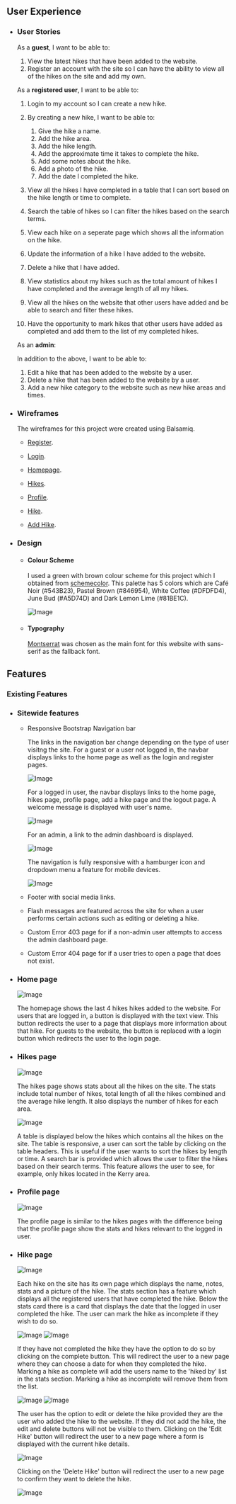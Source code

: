 ## User Experience

- ### User Stories

    As a **guest**, I want to be able to:

    1. View the latest hikes that have been added to the website.
    2. Register an account with the site so I can have the ability to view all of the hikes on the site and add my own.

    As a **registered user**, I want to be able to:
 
    1. Login to my account so I can create a new hike.
    2. By creating a new hike, I want to be able to:
        1. Give the hike a name.
        2. Add the hike area.
        3. Add the hike length.
        4. Add the approximate time it takes to complete the hike.
        5. Add some notes about the hike.
        6. Add a photo of the hike.
        7. Add the date I completed the hike.

    3. View all the hikes I have completed in a table that I can sort based on the hike length or time to complete.
    4. Search the table of hikes so I can filter the hikes based on the search terms.
    5. View each hike on a seperate page which shows all the information on the hike.
    6. Update the information of a hike I have added to the website.
    7. Delete a hike that I have added.
    8. View statistics about my hikes such as the total amount of hikes I have completed and the average length of all my hikes.
    9. View all the hikes on the website that other users have added and be able to search and filter these hikes.
    10. Have the opportunity to mark hikes that other users have added as completed and add them to the list of my completed hikes. 
 
    As an **admin**:

    In addition to the above, I want to be able to: 

    1. Edit a hike that has been added to the website by a user.
    2. Delete a hike that has been added to the website by a user.
    3. Add a new hike category to the website such as new hike areas and times.
   

- ### Wireframes

  The wireframes for this project were created using Balsamiq.

  - [Register](https://github.com/Johnny-Morgan/hike-logger/blob/master/static/wireframes/register.pdf).

  - [Login](https://github.com/Johnny-Morgan/hike-logger/blob/master/static/wireframes/login.pdf).
  
  - [Homepage](https://github.com/Johnny-Morgan/hike-logger/blob/master/static/wireframes/home.pdf).

  - [Hikes](https://github.com/Johnny-Morgan/hike-logger/blob/master/static/wireframes/all_hikes.pdf).

  - [Profile](https://github.com/Johnny-Morgan/hike-logger/blob/master/static/wireframes/profile.pdf).

  - [Hike](https://github.com/Johnny-Morgan/hike-logger/blob/master/static/wireframes/hike.pdf).

  - [Add Hike](https://github.com/Johnny-Morgan/hike-logger/blob/master/static/wireframes/add_hike.pdf).


- ### Design

  - #### Colour Scheme

    I used a green with brown colour scheme for this project which I obtained from [schemecolor](https://www.schemecolor.com/green-with-brown-color-combination.php).
    This palette has 5 colors which are Café Noir (#543B23), Pastel Brown (#846954), White Coffee (#DFDFD4), June Bud (#A5D74D) and Dark Lemon Lime (#81BE1C).
    
    ![Image](static/images/readme/palette.png)

  - #### Typography

    [Montserrat](https://fonts.google.com/specimen/Montserrat) was chosen as the main font for this website with sans-serif as the fallback font.

## Features

### Existing Features

- ### Sitewide features

  - Responsive Bootstrap Navigation bar

    The links in the navigation bar change depending on the type of user visitng the site. For a guest or a user not logged in, the navbar displays links to the home page as well as the login and register pages. 

    ![Image](static/images/readme/navbar1.png)

     For a logged in user, the navbar displays links to the home page, hikes page, profile page, add a hike page and the logout page. A welcome message is displayed with user's name.

    ![Image](static/images/readme/navbar2.png)

    For an admin, a link to the admin dashboard is displayed.

    ![Image](static/images/readme/navbar3.png)

    The navigation is fully responsive with a hamburger icon and dropdown menu a feature for mobile devices.

    ![Image](static/images/readme/navbar4.png)


  - Footer with social media links.

  - Flash messages are featured across the site for when a user performs certain actions such as editing or deleting a hike.

  - Custom Error 403 page for if a non-admin user attempts to access the admin dashboard page.

  - Custom Error 404 page for if a user tries to open a page that does not exist.


- ### Home page

  ![Image](static/images/readme/latest.png)

  The homepage shows the last 4 hikes hikes added to the website. For users that are logged in, a button is displayed with the text view. This button redirects the user to a page that displays more information about that hike. For guests to the website, the button is replaced with a login button which redirects the user to the login page. 


- ### Hikes page

  ![Image](static/images/readme/hikes_stats.png)


  The hikes page shows stats about all the hikes on the site. The stats include total number of hikes, total length of all the hikes combined and the average hike length. It also displays the number of hikes for each area.


  ![Image](static/images/readme/hikes_table.png)

  A table is displayed below the hikes which contains all the hikes on the site. The table is responsive, a user can sort the table by clicking on the table headers. This is useful if the user wants to sort the hikes by length or time. A search bar is provided which allows the user to filter the hikes based on their search terms. This feature allows the user to see, for example, only hikes located in the Kerry area.


- ### Profile page

  ![Image](static/images/readme/profile.png)

  The profile page is similar to the hikes pages with the difference being that the profile page show the stats and hikes relevant to the logged in user.


- ### Hike page

  ![Image](static/images/readme/hike.png)

  Each hike on the site has its own page which displays the name, notes, stats and a picture of the hike. The stats section has a feature which displays all the registered users that have completed the hike. Below the stats card there is a card that displays the date that the logged in user completed the hike. The user can mark the hike as incomplete if they wish to do so.

  ![Image](static/images/readme/incomplete1.png)
  ![Image](static/images/readme/incomplete2.png)

  If they have not completed the hike they have the option to do so by clicking on the complete button. This will redirect the user to a new page where they can choose a date for when they completed the hike. Marking a hike as complete will add the users name to the 'hiked by' list in the stats section. Marking a hike as incomplete will remove them from the list. 

  ![Image](static/images/readme/complete1.png)
  ![Image](static/images/readme/complete2.png)

  The user has the option to edit or delete the hike provided they are the user who added the hike to the website. If they did not add the hike, the edit and delete buttons will not be visible to them. Clicking on the 'Edit Hike' button will redirect the user to a new page where a form is displayed with the current hike details.

  ![Image](static/images/readme/edit_hike.png)

  Clicking on the 'Delete Hike' button will redirect the user to a new page to confirm they want to delete the hike.

  ![Image](static/images/readme/delete_hike.png)

